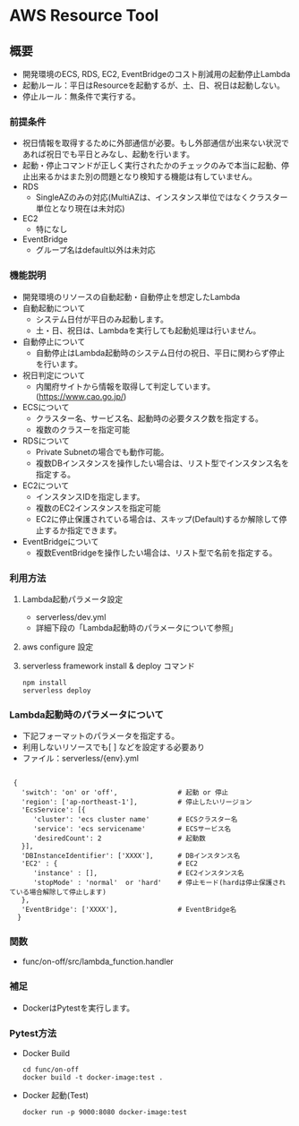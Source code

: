 # AWS Resource Tool
## 概要
- 開発環境のECS, RDS, EC2, EventBridgeのコスト削減用の起動停止Lambda
- 起動ルール：平日はResourceを起動するが、土、日、祝日は起動しない。
- 停止ルール：無条件で実行する。

### 前提条件
- 祝日情報を取得するために外部通信が必要。もし外部通信が出来ない状況であれば祝日でも平日とみなし、起動を行います。  
- 起動・停止コマンドが正しく実行されたかのチェックのみで本当に起動、停止出来るかはまた別の問題となり検知する機能は有していません。  
- RDS
  - SingleAZのみの対応(MultiAZは、インスタンス単位ではなくクラスター単位となり現在は未対応)  
- EC2
  - 特になし
- EventBridge
  - グループ名はdefault以外は未対応
  
### 機能説明  
- 開発環境のリソースの自動起動・自動停止を想定したLambda  
- 自動起動について  
  - システム日付が平日のみ起動します。  
  - 土・日、祝日は、Lambdaを実行しても起動処理は行いません。
- 自動停止について  
  - 自動停止はLambda起動時のシステム日付の祝日、平日に関わらず停止を行います。
- 祝日判定について  
  - 内閣府サイトから情報を取得して判定しています。(https://www.cao.go.jp/)  
- ECSについて  
  - クラスター名、サービス名、起動時の必要タスク数を指定する。  
  - 複数のクラスーを指定可能  
- RDSについて  
  - Private Subnetの場合でも動作可能。  
  - 複数DBインスタンスを操作したい場合は、リスト型でインスタンス名を指定する。  
- EC2について  
  - インスタンスIDを指定します。
  - 複数のEC2インスタンスを指定可能  
  - EC2に停止保護されている場合は、スキップ(Default)するか解除して停止するか指定できます。
- EventBridgeについて  
  - 複数EventBridgeを操作したい場合は、リスト型で名前を指定する。  

### 利用方法
1. Lambda起動パラメータ設定
   - serverless/dev.yml
   - 詳細下段の「Lambda起動時のパラメータについて参照」

2. aws configure 設定
  
3. serverless framework install & deploy コマンド
    ```
    npm install
    serverless deploy
    ```


### Lambda起動時のパラメータについて
- 下記フォーマットのパラメータを指定する。
- 利用しないリソースでも[ ] などを設定する必要あり
- ファイル：serverless/{env}.yml 
```

 { 
   'switch': 'on' or 'off',               # 起動 or 停止
   'region': ['ap-northeast-1'],          # 停止したいリージョン
   'EcsService': [{
      'cluster': 'ecs cluster name'       # ECSクラスター名
      'service': 'ecs servicename'        # ECSサービス名
      'desiredCount': 2                   # 起動数
   }],
   'DBInstanceIdentifier': ['XXXX'],      # DBインスタンス名
   'EC2' : {                              # EC2
      'instance' : [],                    # EC2インスタンス名
      'stopMode' : 'normal'  or 'hard'    # 停止モード(hardは停止保護されている場合解除して停止します)
   },
   'EventBridge': ['XXXX'],               # EventBridge名
  }

```


### 関数
- func/on-off/src/lambda_function.handler

### 補足
- DockerはPytestを実行します。

### Pytest方法
- Docker Build
  ``` 
  cd func/on-off
  docker build -t docker-image:test .
  ```
- Docker 起動(Test)
  ``` 
  docker run -p 9000:8080 docker-image:test
  ``` 
